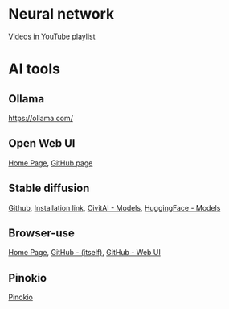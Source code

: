 # Neural network
[Videos in YouTube playlist](https://www.youtube.com/watch?v=aircAruvnKk&list=PLZHQObOWTQDNU6R1_67000Dx_ZCJB-3pi)

# AI tools
## Ollama
https://ollama.com/
## Open Web UI
[Home Page](https://openwebui.com/),
[GitHub page](https://github.com/open-webui/open-webui)
## Stable diffusion
[Github](https://github.com/AUTOMATIC1111/stable-diffusion-webui),
[Installation link](https://github.com/AUTOMATIC1111/stable-diffusion-webui/wiki),
[CivitAI - Models](https://civitai.com/),
[HuggingFace - Models](https://huggingface.co/)
## Browser-use
[Home Page](https://browser-use.com/),
[GitHub - (itself)](https://github.com/browser-use/browser-use),
[GitHub - Web UI](https://github.com/browser-use/web-ui)
## Pinokio
[Pinokio](https://pinokio.computer/)

